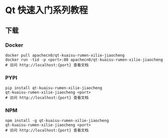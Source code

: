 # Qt 快速入门系列教程

## 下载

### Docker

```
docker pull apachecn0/qt-kuaisu-rumen-xilie-jiaocheng
docker run -tid -p <port>:80 apachecn0/qt-kuaisu-rumen-xilie-jiaocheng
# 访问 http://localhost:{port} 查看文档
```

### PYPI

```
pip install qt-kuaisu-rumen-xilie-jiaocheng
qt-kuaisu-rumen-xilie-jiaocheng <port>
# 访问 http://localhost:{port} 查看文档
```

### NPM

```
npm install -g qt-kuaisu-rumen-xilie-jiaocheng
qt-kuaisu-rumen-xilie-jiaocheng <port>
# 访问 http://localhost:{port} 查看文档
```
